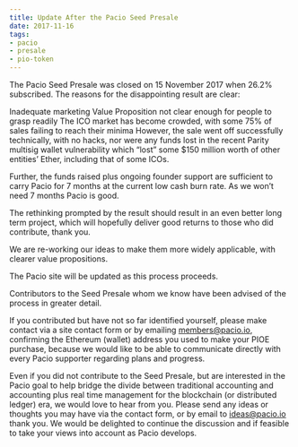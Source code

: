 ```yaml
---
title: Update After the Pacio Seed Presale
date: 2017-11-16
tags:
- pacio
- presale
- pio-token
---
```


The Pacio Seed Presale was closed on 15 November 2017 when 26.2% subscribed. The reasons for the disappointing result are clear:

Inadequate marketing
Value Proposition not clear enough for people to grasp readily
The ICO market has become crowded, with some 75% of sales failing to reach their minima
However, the sale went off successfully technically, with no hacks, nor were any funds lost in the recent Parity multisig wallet vulnerability which “lost” some $150 million worth of other entities’ Ether, including that of some ICOs.

Further, the funds raised plus ongoing founder support are sufficient to carry Pacio for 7 months at the current low cash burn rate. As we won’t need 7 months Pacio is good.

The rethinking prompted by the result should result in an even better long term project, which will hopefully deliver good returns to those who did contribute, thank you.

We are re-working our ideas to make them more widely applicable, with clearer value propositions.

The Pacio site will be updated as this process proceeds.

Contributors to the Seed Presale whom we know have been advised of the process in greater detail.

If you contributed but have not so far identified yourself, please make contact via a site contact form or by emailing members@pacio.io, confirming the Ethereum (wallet) address you used to make your PIOE purchase, because we would like to be able to communicate directly with every Pacio supporter regarding plans and progress.

Even if you did not contribute to the Seed Presale, but are interested in the Pacio goal to help bridge the divide between traditional accounting and accounting plus real time management for the blockchain (or distributed ledger) era, we would love to hear from you. Please send any ideas or thoughts you may have via the contact form, or by email to ideas@pacio.io thank you. We would be delighted to continue the discussion and if feasible to take your views into account as Pacio develops.